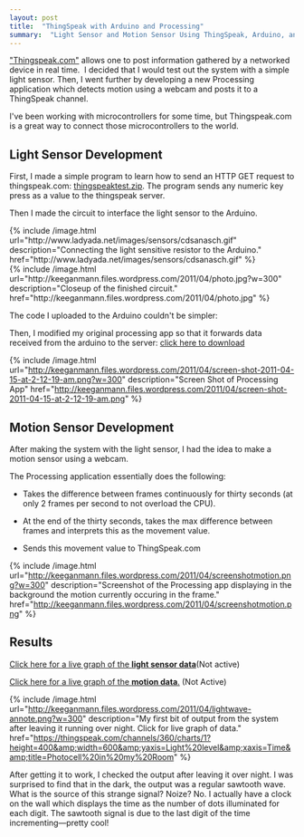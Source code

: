 ```yaml
---
layout: post
title:  "ThingSpeak with Arduino and Processing"
summary:  "Light Sensor and Motion Sensor Using ThingSpeak, Arduino, and Processing"
---
```


["Thingspeak.com"](http://www.thingspeak.com) allows one to post information gathered by a networked device in real time.  I decided that I would test out the system with a simple light sensor.  Then, I went further by developing a new Processing application which detects motion using a webcam and posts it to a ThingSpeak channel.

I've been working with microcontrollers for some time, but Thingspeak.com is a great way to connect those microcontrollers to the world.

Light Sensor Development
------------

First, I made a simple program to learn how to send an HTTP GET request to thingspeak.com: <a href="https://docs.google.com/leaf?id=0B2ZbLCPalrgEZWZjNWMxYjYtZTZmYS00YTExLThkNWYtYzI0ZjYxYWY4YzRm&amp;hl=en">thingspeaktest.zip</a>. The program sends any numeric key press as a value to the thingspeak server.



Then I made the circuit to interface the light sensor to the Arduino.

<div class="row">
  <div class="col-xs-6 col-md-3">
{% include /image.html url="http://www.ladyada.net/images/sensors/cdsanasch.gif" description="Connecting the light sensitive resistor to the Arduino." href="http://www.ladyada.net/images/sensors/cdsanasch.gif" %}
</div>
<div class="col-xs-6 col-md-3">
{% include /image.html url="http://keeganmann.files.wordpress.com/2011/04/photo.jpg?w=300" description="Closeup of the finished circuit." href="http://keeganmann.files.wordpress.com/2011/04/photo.jpg" %}
</div>
</div>


The code I uploaded to the Arduino couldn't be simpler:

<script src="https://gist.github.com/a4d43618d4c1ae9a273a.js"></script>

Then, I modified my original processing app so that it forwards data received from the arduino to the server: [click here to download](https://docs.google.com/leaf?id=0B2ZbLCPalrgEZDdjMzVlYTYtMjhlMy00ZDlhLWJjYTMtNjc0ODc2YWIzYzZi&amp;sort=name&amp;layout=list&amp;num=50)

{% include /image.html url="http://keeganmann.files.wordpress.com/2011/04/screen-shot-2011-04-15-at-2-12-19-am.png?w=300" description="Screen Shot of Processing App" href="http://keeganmann.files.wordpress.com/2011/04/screen-shot-2011-04-15-at-2-12-19-am.png" %}

Motion Sensor Development
------------

After making the system with the light sensor, I had the idea to make a motion sensor using a webcam.

The Processing application essentially does the following:

* Takes the difference between frames continuously for thirty seconds (at only 2 frames per second to not overload the CPU).

* At the end of the thirty seconds, takes the max difference between frames and interprets this as the movement value.

* Sends this movement value to ThingSpeak.com

{% include /image.html url="http://keeganmann.files.wordpress.com/2011/04/screenshotmotion.png?w=300" description="Screenshot of the Processing app displaying in the background the motion currently occuring in the frame." href="http://keeganmann.files.wordpress.com/2011/04/screenshotmotion.png" %}


Results
---------

[Click here for a live graph of the <strong>light sensor data</strong>](https://www.thingspeak.com/channels/360/charts/1?height=400&amp;width=600&amp;timescale=1&amp;yaxis=Light%20level&amp;xaxis=Time&amp;title=Photocell%20in%20my%20Room)(Not active)

<a href="https://thingspeak.com/channels/539/charts/1?height=400&amp;width=600">Click here for a live graph of the <strong>motion data</strong>.</a> (Not Active)

{% include /image.html url="http://keeganmann.files.wordpress.com/2011/04/lightwave-annote.png?w=300" description="My first bit of output from the system after leaving it running over night. Click for live graph of data." href="https://thingspeak.com/channels/360/charts/1?height=400&amp;width=600&amp;yaxis=Light%20level&amp;xaxis=Time&amp;title=Photocell%20in%20my%20Room" %}

After getting it to work, I checked the output after leaving it over night. I was surprised to find that in the dark, the output was a regular sawtooth wave. What is the source of this strange signal? Noize? No. I actually have a clock on the wall which displays the time as the number of dots illuminated for each digit. The sawtooth signal is due to the last digit of the time incrementing—pretty cool!

